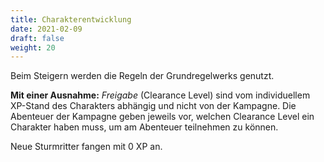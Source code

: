 ```yaml
---
title: Charakterentwicklung
date: 2021-02-09
draft: false
weight: 20
---
```


Beim Steigern werden die Regeln der Grundregelwerks genutzt.

**Mit einer Ausnahme:** *Freigabe* (Clearance Level) sind vom individuellem
XP-Stand des Charakters abhängig und nicht von der Kampagne. Die Abenteuer der
Kampagne geben jeweils vor, welchen Clearance Level ein Charakter haben muss,
um am Abenteuer teilnehmen zu können.

Neue Sturmritter fangen mit 0 XP an.

